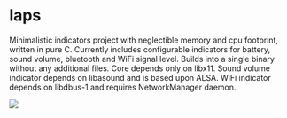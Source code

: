 laps
====

Minimalistic indicators project with neglectible memory and cpu footprint, written in pure C. Currently includes configurable indicators for battery, sound volume, bluetooth and WiFi signal level. Builds into a single binary without any additional files. Core depends only on libx11. Sound volume indicator depends on libasound and is based upon ALSA. WiFi indicator depends on libdbus-1 and requires NetworkManager daemon.

![](https://raw.github.com/Satius/laps/master/top.png)
